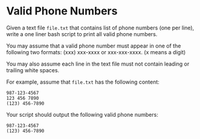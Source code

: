 # Valid Phone Numbers

Given a text file `file.txt` that contains list of phone numbers (one per line), write a one liner bash script to print all valid phone numbers.

You may assume that a valid phone number must appear in one of the following two formats: (xxx) xxx-xxxx or xxx-xxx-xxxx. (x means a digit)

You may also assume each line in the text file must not contain leading or trailing white spaces.

For example, assume that `file.txt` has the following content:

    987-123-4567
    123 456 7890
    (123) 456-7890

Your script should output the following valid phone numbers:

    987-123-4567
    (123) 456-7890
